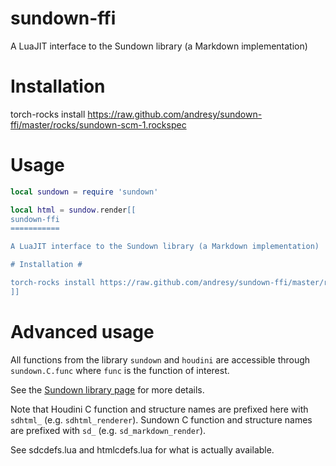 sundown-ffi
===========

A LuaJIT interface to the Sundown library (a Markdown implementation)

# Installation #

torch-rocks install https://raw.github.com/andresy/sundown-ffi/master/rocks/sundown-scm-1.rockspec

# Usage #

```lua
local sundown = require 'sundown'

local html = sundow.render[[
sundown-ffi
===========

A LuaJIT interface to the Sundown library (a Markdown implementation)

# Installation #

torch-rocks install https://raw.github.com/andresy/sundown-ffi/master/rocks/sundown-scm-1.rockspec
]]
```

# Advanced usage #

All functions from the library `sundown` and `houdini` are accessible through `sundown.C.func` where `func`
is the function of interest.

See the [Sundown library page](https://github.com/vmg/sundown) for more details.

Note that Houdini C function and structure names are prefixed here with `sdhtml_` (e.g. `sdhtml_renderer`).
Sundown C function and structure names are prefixed with `sd_` (e.g. `sd_markdown_render`).

See sdcdefs.lua and htmlcdefs.lua for what is actually available.
